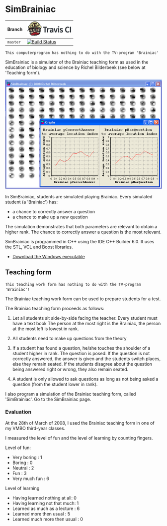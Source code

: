 # SimBrainiac

Branch|[![Travis CI logo](pics/TravisCI.png)](https://travis-ci.org)
---|---
`master`|[![Build Status](https://travis-ci.org/richelbilderbeek/SimBrainiac.svg?branch=master)](https://travis-ci.org/richelbilderbeek/SimBrainiac)

```
This computerprogram has nothing to do with the TV-program 'Brainiac'
```

SimBrainiac is a simulator of the Brainiac teaching form as used in the 
education of biology and science by Richel Bilderbeek (see below at
'Teaching form').

![](pics/ToolSimBrainiac_1_0.png)

In SimBrainiac, students are simulated playing Brainiac.
Every simulated student (a 'Brainiac') has:

 * a chance to correctly answer a question
 * a chance to make up a new question

The simulation demonstrates that both parameters are relevant to obtain a higher rank. The chance to correctly answer a question is the most relevant.

SimBrainiac is programmed in C++ using the IDE C++ Builder 6.0. It uses the STL, VCL and Boost libraries.

 * [Download the Windows executable](http://richelbilderbeek.nl/ToolSimBrainiacExe.zip)

## Teaching form

```
This teaching work form has nothing to do with the TV-program 'Brainiac'!
```

The Brainiac teaching work form can be used to prepare students for a test.

The Brainiac teaching form proceeds as follows:
1) Let all students sit side-by-side facing the teacher.
Every student must have a text book
The person at the most right is the Brainiac,
the person at the most left is lowest in rank.

2) All students need to make up questions from the theory

3) If a student has found a question, he/she touches the
shoulder of a student higher in rank. The question is posed.
If the question is not correctly answered, the answer is given
and the students switch places, else they remain seated. If
the students disagree about the question being answered right
or wrong, they also remain seated.

4) A student is only allowed to ask questions as long as not being
asked a question (from the student lower in rank).

I also program a simulation of the Brainiac teaching form, called 'SimBrainiac'. Go to the SimBrainiac page.

### Evaluation

At the 28th of March of 2008, I used the Brainiac teaching form
in one of my VMBO third-year classes.

I measured the level of fun and the level of learning by counting fingers.

Level of fun:

 * Very boring : 1
 * Boring : 0
 * Neutral : 2
 * Fun : 3
 * Very much fun : 6
 
Level of learning

 * Having learned nothing at all: 0
 * Having learning not that much: 1
 * Learned as much as a lecture : 6
 * Learned more then usual : 5
 * Learned much more then usual : 0
